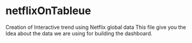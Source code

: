 # netflixOnTableue
Creation of Interactive trend using Netflix global data
This file give you the Idea about the data we are using for building the dashboard. 
